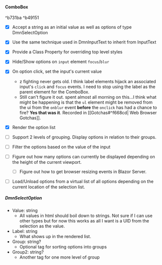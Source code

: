 #### ComboBox

^b731ba
^b49151
- [x] Accept a string as an initial value as well as options of type DmnSelectOption
- [x] Use the same technique used in DmnInputText to inherit from InputText
- [x] Provide a Class Property for overriding top level styles
- [x] Hide/Show options on `input` element `focus`/`blur`
- [x] On option click, set the input's current value
	- z fighting never gets old. I think label elements hijack an associated input's `click` and `focus` events. I need to stop using the label as the parent element for the ComboBox.
	- Still can't figure it out. spent almost all morning on this...I think what might be happening is that the `ul` element might be removed from the ui from the `onblur` event **before** the `onclick` has had a chance to fire? **Yes that was it**. Recorded in [[Gotchas#^f668cd| Web Browser Gotchas]].
- [x] Render the option list
- [ ] Support 2 levels of grouping. Display options in relation to their groups.
- [ ] Filter the options based on the value of the input
- [ ] Figure out how many options can currently be displayed depending on the height of the current viewport.
	- [ ] Figure out how to get browser resizing events in Blazor Server.
- [ ] Load/Unload options from a virtual list of all options depending on the current location of the selection list.



##### DmnSelectOption
- Value: string
	- All values in html should boil down to strings. Not sure if I can use other types but for now this works as all I want is a UID from the selection as the value.
- Label: string
	- What shows up in the rendered list.
- Group: string?
	- Optional tag for sorting options into groups
- Group2: string?
	- Another tag for one more level of group